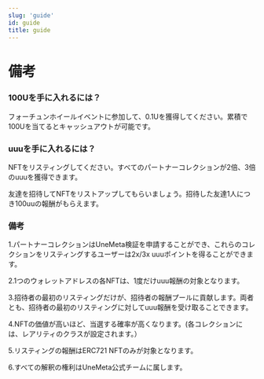 ```yaml
---
slug: 'guide'
id: guide
title: guide
---
```


# 備考



### 100Uを手に入れるには？

フォーチュンホイールイベントに参加して、0.1Uを獲得してください。累積で100Uを当てるとキャッシュアウトが可能です。



### uuuを手に入れるには？

NFTをリスティングしてください。すべてのパートナーコレクションが2倍、3倍のuuuを獲得できます。

友達を招待してNFTをリストアップしてもらいましょう。招待した友達1人につき100uuの報酬がもらえます。



### 備考
1.パートナーコレクションはUneMeta検証を申請することができ、これらのコレクションをリスティングするユーザーは2x/3x uuuポイントを得ることができます。

2.1つのウォレットアドレスの各NFTは、1度だけuuu報酬の対象となります。

3.招待者の最初のリスティングだけが、招待者の報酬プールに貢献します。両者とも、招待者の最初のリスティングに対してuuu報酬を受け取ることできます。

4.NFTの価値が高いほど、当選する確率が高くなります。(各コレクションには、レアリティのクラスが設定されます。）

5.リスティングの報酬はERC721 NFTのみが対象となります。

6.すべての解釈の権利はUneMeta公式チームに属します。